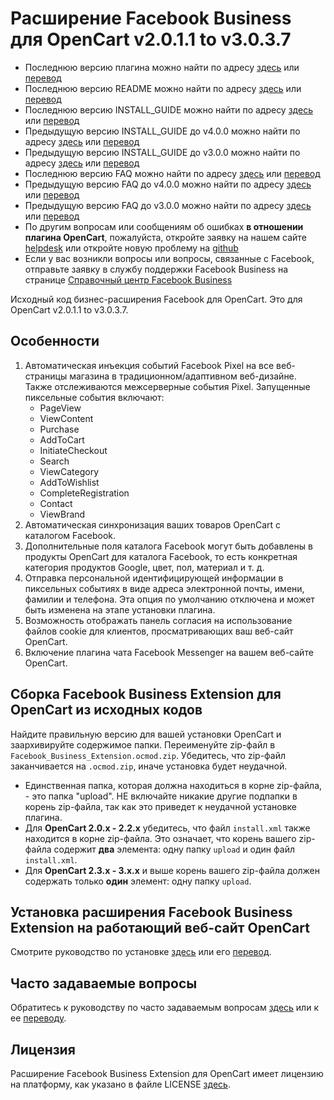 # Расширение Facebook Business для OpenCart v2.0.1.1 to v3.0.3.7

- Последнюю версию плагина можно найти по адресу [здесь](https://github.com/facebookincubator/Facebook-For-OpenCart/releases/latest) или [перевод](https://github.com/ruOpenCart/Facebook-For-OpenCart/releases/latest)
- Последнюю версию README можно найти по адресу [здесь](https://github.com/facebookincubator/Facebook-For-OpenCart/blob/master/README.md) или [перевод](https://github.com/ruOpenCart/Facebook-For-OpenCart/blob/master/README.md)
- Последнюю версию INSTALL_GUIDE можно найти по адресу [здесь](https://github.com/facebookincubator/Facebook-For-OpenCart/blob/master/INSTALL_GUIDE.md) или [перевод](https://github.com/ruOpenCart/Facebook-For-OpenCart/blob/master/INSTALL_GUIDE.md)
- Предыдущую версию INSTALL_GUIDE до v4.0.0 можно найти по адресу [здесь](https://github.com/facebookincubator/Facebook-For-OpenCart/blob/master/INSTALL_GUIDE_3.x.x.md) или [перевод](https://github.com/ruOpenCart/Facebook-For-OpenCart/blob/master/INSTALL_GUIDE_3.x.x.md)
- Предыдущую версию INSTALL_GUIDE до v3.0.0 можно найти по адресу [здесь](https://github.com/facebookincubator/Facebook-For-OpenCart/blob/master/INSTALL_GUIDE_2.x.x.md) или [перевод](https://github.com/ruOpenCart/Facebook-For-OpenCart/blob/master/INSTALL_GUIDE_2.x.x.md)
- Последнюю версию FAQ можно найти по адресу [здесь](https://github.com/facebookincubator/Facebook-For-OpenCart/blob/master/FAQ.md) или [перевод](https://github.com/ruOpenCart/Facebook-For-OpenCart/blob/master/FAQ.md)
- Предыдущую версию FAQ до v4.0.0 можно найти по адресу [здесь](https://github.com/facebookincubator/Facebook-For-OpenCart/blob/master/FAQ_3.x.x.md) или [перевод](https://github.com/ruOpenCart/Facebook-For-OpenCart/blob/master/FAQ_3.x.x.md)
- Предыдущую версию FAQ до v3.0.0 можно найти по адресу [здесь](https://github.com/facebookincubator/Facebook-For-OpenCart/blob/master/FAQ_2.x.x.md) или [перевод](https://github.com/ruOpenCart/Facebook-For-OpenCart/blob/master/FAQ_2.x.x.md)
- По другим вопросам или сообщениям об ошибках **в отношении плагина OpenCart**, пожалуйста, откройте заявку на нашем сайте [helpdesk](https://marketinsg.zendesk.com/') или откройте новую проблему на [github](https://github.com/facebookincubator/)
- Если у вас возникли вопросы или вопросы, связанные с Facebook, отправьте заявку в службу поддержки Facebook Business на странице [Справочный центр Facebook Business](https://www.facebook.com/business/help/support)

Исходный код бизнес-расширения Facebook для OpenCart. Это для OpenCart v2.0.1.1 to v3.0.3.7.

## Особенности

1. Автоматическая инъекция событий Facebook Pixel на все веб-страницы магазина в традиционном/адаптивном веб-дизайне. Также отслеживаются межсерверные события Pixel. Запущенные пиксельные события включают:
    - PageView
    - ViewContent
    - Purchase
    - AddToCart
    - InitiateCheckout
    - Search
    - ViewCategory
    - AddToWishlist
    - CompleteRegistration
    - Contact
    - ViewBrand
2. Автоматическая синхронизация ваших товаров OpenCart с каталогом Facebook.
3. Дополнительные поля каталога Facebook могут быть добавлены в продукты OpenCart для каталога Facebook, то есть конкретная категория продуктов Google, цвет, пол, материал и т. д.
4. Отправка персональной идентифицирующей информации в пиксельных событиях в виде адреса электронной почты, имени, фамилии и телефона. Эта опция по умолчанию отключена и может быть изменена на этапе установки плагина.
5. Возможность отображать панель согласия на использование файлов cookie для клиентов, просматривающих ваш веб-сайт OpenCart.
6. Включение плагина чата Facebook Messenger на вашем веб-сайте OpenCart.

## Сборка Facebook Business Extension для OpenCart из исходных кодов

Найдите правильную версию для вашей установки OpenCart и заархивируйте содержимое папки. Переименуйте zip-файл в `Facebook_Business_Extension.ocmod.zip`. Убедитесь, что zip-файл заканчивается на `.ocmod.zip`, иначе установка будет неудачной.

- Единственная папка, которая должна находиться в корне zip-файла, - это папка "upload". НЕ включайте никакие другие подпапки в корень zip-файла, так как это приведет к неудачной установке плагина.
- Для **OpenCart 2.0.x - 2.2.x** убедитесь, что файл `install.xml` также находится в корне zip-файла. Это означает, что корень вашего zip-файла содержит **два** элемента: одну папку `upload` и один файл `install.xml`.
- Для **OpenCart 2.3.x - 3.x.x** и выше корень вашего zip-файла должен содержать только **один** элемент: одну папку `upload`.

## Установка расширения Facebook Business Extension на работающий веб-сайт OpenCart

Смотрите руководство по установке [здесь](https://github.com/facebookincubator/Facebook-For-OpenCart/blob/master/INSTALL_GUIDE.md) или его [перевод](https://github.com/ruOpenCart/Facebook-For-OpenCart/blob/master/INSTALL_GUIDE.md).

## Часто задаваемые вопросы

Обратитесь к руководству по часто задаваемым вопросам [здесь](https://github.com/facebookincubator/Facebook-For-OpenCart/blob/master/FAQ.md) или к ее [переводу](https://github.com/ruOpenCart/Facebook-For-OpenCart/blob/master/FAQ.md).

## Лицензия

Расширение Facebook Business Extension для OpenCart имеет лицензию на платформу, как указано в файле LICENSE [здесь](https://github.com/facebookincubator/Facebook-For-OpenCart/blob/master/LICENSE).